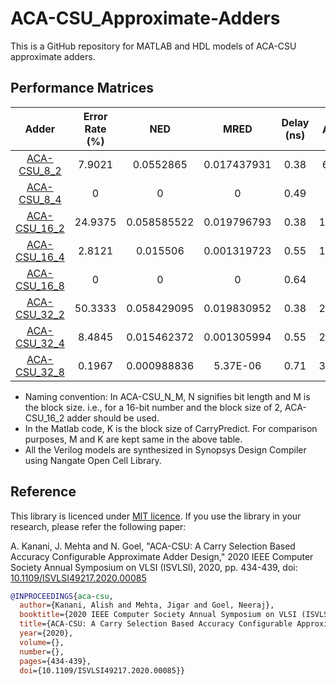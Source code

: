 # ACA-CSU_Approximate-Adders

This is a GitHub repository for MATLAB and HDL models of ACA-CSU approximate adders. 

## Performance Matrices

|     Adder    | Error Rate (%) |     NED     |     MRED    | Delay (ns) |    Area (μm<sup>2</sup>)    |   Power (μW)  |
|:------------:|:----------:|:-----------:|:-----------:|:-----:|:----------:|:--------:|
| [ACA-CSU_8_2](Verilog/aca_csu8_2.v) |   7.9021   |  0.0552865  | 0.017437931 |  0.38 |  61.977999 |  39.086  |
| [ACA-CSU_8_4](Verilog/aca_csu8_4.v) |      0     |      0      |      0      |  0.49 |   62.244   |  43.6306 |
| [ACA-CSU_16_2](Verilog/aca_csu16_2.v) |   24.9375  | 0.058585522 | 0.019796793 |  0.38 | 134.329999 |  86.0472 |
| [ACA-CSU_16_4](Verilog/aca_csu16_4.v) |   2.8121   |   0.015506  | 0.001319723 |  0.55 | 140.979999 |  99.634  |
| [ACA-CSU_16_8](Verilog/aca_csu16_8.v) |      0     |      0      |      0      |  0.64 |   161.196  | 115.9792 |
| [ACA-CSU_32_2](Verilog/aca_csu32_2.v) |   50.3333  | 0.058429095 | 0.019830952 |  0.38 | 279.033998 |  179.223 |
| [ACA-CSU_32_4](Verilog/aca_csu32_4.v) |   8.4845   | 0.015462372 | 0.001305994 |  0.55 | 298.451998 | 210.1809 |
| [ACA-CSU_32_8](Verilog/aca_csu32_8.v) |   0.1967   | 0.000988836 |   5.37E-06  |  0.71 | 352.183999 | 254.6506 |

- Naming convention: In ACA-CSU_N_M, N signifies bit length and M is the block size. i.e., for a 16-bit number and the block size of 2, ACA-CSU_16_2 adder should be used.
- In the Matlab code, K is the block size of CarryPredict. For comparison purposes, M and K are kept same in the above table.
- All the Verilog models are synthesized in Synopsys Design Compiler using Nangate Open Cell Library. 

## Reference
This library is licenced under [MIT licence](LICENCE.md). If you use the library in your research, please refer the following paper:

A. Kanani, J. Mehta and N. Goel, "ACA-CSU: A Carry Selection Based Accuracy Configurable Approximate Adder Design," 2020 IEEE Computer Society Annual Symposium on VLSI (ISVLSI), 2020, pp. 434-439, doi: [10.1109/ISVLSI49217.2020.00085](https://doi.org/10.1109/ISVLSI49217.2020.00085) 
```bibtex
@INPROCEEDINGS{aca-csu,
  author={Kanani, Alish and Mehta, Jigar and Goel, Neeraj},
  booktitle={2020 IEEE Computer Society Annual Symposium on VLSI (ISVLSI)}, 
  title={ACA-CSU: A Carry Selection Based Accuracy Configurable Approximate Adder Design}, 
  year={2020},
  volume={},
  number={},
  pages={434-439},
  doi={10.1109/ISVLSI49217.2020.00085}}
```
